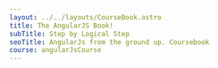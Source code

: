 ```yaml
---
layout: ../../layouts/CourseBook.astro
title: The AngularJS Book!
subTitle: Step by Logical Step
seoTitle: AngularJs from the ground up. Coursebook
course: angularJsCourse
---
```

